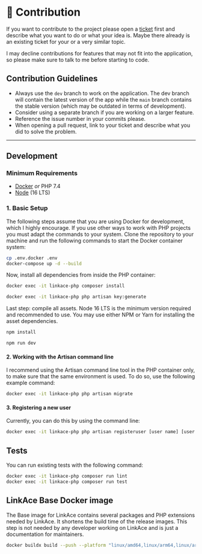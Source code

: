 # :construction: Contribution

If you want to contribute to the project please open a [ticket](https://github.com/Kovah/LinkAce/issues) first and 
describe what you want to do or what your idea is. Maybe there already is an existing ticket for your or a very similar 
topic.

I may decline contributions for features that may not fit into the application, so please make sure to talk to me before
starting to code.


## Contribution Guidelines

* Always use the `dev` branch to work on the application. The dev branch will contain the latest version of the app
  while the `main` branch contains the stable version (which may be outdated in terms of development).
* Consider using a separate branch if you are working on a larger feature.
* Reference the issue number in your commits please.
* When opening a pull request, link to your ticket and describe what you did to solve the problem.


---


## Development

### Minimum Requirements

* [Docker](https://www.docker.com/products/docker-desktop) _or_ PHP 7.4
* [Node](https://nodejs.org/en/) (16 LTS)

### 1. Basic Setup

The following steps assume that you are using Docker for development, which I highly encourage. If you use other ways to work with PHP projects you must adapt the commands to your system. Clone the repository to your machine and run the following commands to start the Docker container system:

```bash
cp .env.docker .env
docker-compose up -d --build
```

Now, install all dependencies from inside the PHP container:

```bash
docker exec -it linkace-php composer install

docker exec -it linkace-php php artisan key:generate
```

Last step: compile all assets. Node 16 LTS is the minimum version required and recommended to use. You may use either NPM or Yarn for installing the asset dependencies.

```bash
npm install

npm run dev
```

#### 2. Working with the Artisan command line

I recommend using the Artisan command line tool in the PHP container only, to make sure that the same environment is  used. To do so, use the following example command:

```bash
docker exec -it linkace-php php artisan migrate
```

#### 3. Registering a new user

Currently, you can do this by using the command line:

```bash
docker exec -it linkace-php php artisan registeruser [user name] [user email]
```


## Tests

You can run existing tests with the following command:

```bash
docker exec -it linkace-php composer run lint
docker exec -it linkace-php composer run test
```


## LinkAce Base Docker image

The Base image for LinkAce contains several packages and PHP extensions needed by LinkAce. It shortens the build time of the release images. This step is not needed by any developer working on LinkAce and is just a documentation for maintainers.

```bash
docker buildx build --push --platform "linux/amd64,linux/arm64,linux/arm/v7" -t linkace/base-image:php-8.1-alpine -f resources/docker/dockerfiles/release-base.Dockerfile .
```
